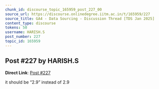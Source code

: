 ```yaml
---
chunk_id: discourse_topic_165959_post_227_00
source_url: https://discourse.onlinedegree.iitm.ac.in/t/165959/227
source_title: GA4 - Data Sourcing - Discussion Thread [TDS Jan 2025]
content_type: discourse
tokens: 50
username: HARISH.S
post_number: 227
topic_id: 165959
---
```


## Post #227 by HARISH.S

**Direct Link**: [Post #227](https://discourse.onlinedegree.iitm.ac.in/t/165959/227)

it should be “2.9” instead of 2.9
